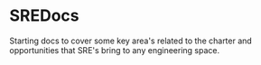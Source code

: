 # SREDocs
Starting docs to cover some key area's related to the charter and opportunities that SRE's bring to any engineering space.
